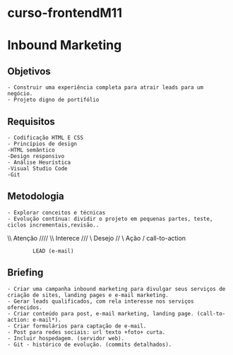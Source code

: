 # curso-frontendM11


# Inbound Marketing

## Objetivos
    - Construir uma experiência completa para atrair leads para um negócio.
    - Projeto digno de portifólio 


## Requisitos
    - Codificação HTML E CSS
    - Princípios de design
    -HTML semântico 
    -Design responsivo
    - Análise Heurística
    -Visual Studio Code 
    -Git

## Metodologia
    - Explorar conceitos e técnicas
    - Evolução contínua: dividir o projeto em pequenas partes, teste, ciclos incrementais,revisão..

 \\\\        Atenção         //// 
   \\\       Interece       ///
     \\      Desejo        // 
       \     Ação         /                     call-to-action 

            LEAD (e-mail) 

## Briefing 
    - Criar uma campanha inbound marketing para divulgar seus serviços de criação de sites, landing pages e e-mail marketing. 
    - Gerar leads qualificados, com rela interesse nos serviços oferecidos.
    - Criar conteúdo para post, e-mail marketing, landing page. (call-to-action: e-mail*).
    - Criar formulários para captação de e-mail.
    - Post para redes sociais: url texto +foto+ curta.
    - Incluir hospedagem. (servidor web).
    - Git - histórico de evolução. (commits detalhados). 